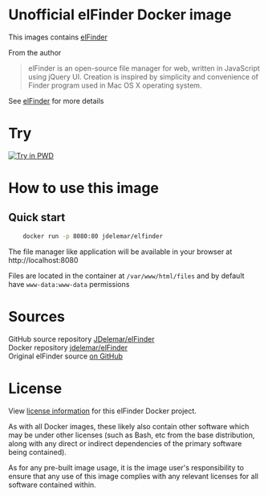 # Unofficial elFinder Docker image
This images contains [elFinder](https://github.com/Studio-42/elFinder)

From the author
> elFinder is an open-source file manager for web, written in JavaScript using jQuery UI. Creation is inspired by simplicity and convenience of Finder program used in Mac OS X operating system.

See [elFinder](https://github.com/Studio-42/elFinder) for more details

# Try
[![Try in PWD](https://github.com/play-with-docker/stacks/raw/cff22438cb4195ace27f9b15784bbb497047afa7/assets/images/button.png)](http://play-with-docker.com/?stack=https://gist.githubusercontent.com/JDelemar/adf2a754765eda936a1749cbcad36057/raw/ded811b4d3d8d80447633ca51811c181b4d17cbd/elfinder.yml)

# How to use this image
## Quick start
```bash
    docker run -p 8080:80 jdelemar/elfinder
``` 

The file manager like application will be available in your browser at http://localhost:8080  

Files are located in the container at `/var/www/html/files` and by default have `www-data:www-data` permissions  

# Sources
GitHub source repository [JDelemar/elFinder](https://github.com/JDelemar/dockerfiles/tree/master/elFinder)  
Docker repository [jdelemar/elFinder](https://hub.docker.com/r/jdelemar/elFinder/)  
Original elFinder source [on GitHub](https://github.com/Studio-42/elFinder)  

# License
View [license information](https://github.com/JDelemar/dockerfiles/blob/master/elFinder/LISCENSE.md) for this elFinder Docker project.

As with all Docker images, these likely also contain other software which may be under other licenses (such as Bash, etc from the base distribution, along with any direct or indirect dependencies of the primary software being contained).

As for any pre-built image usage, it is the image user's responsibility to ensure that any use of this image complies with any relevant licenses for all software contained within.

